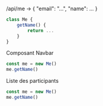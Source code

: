 /api/me  -> { "email": "...", "name": ... }

```ts
class Me {
    getName() {
        return ...
    }
}
```

Composant Navbar

```ts
const me = new Me()
me.getName()
```

Liste des participants

```ts
const me = new Me()
me.getName()
```